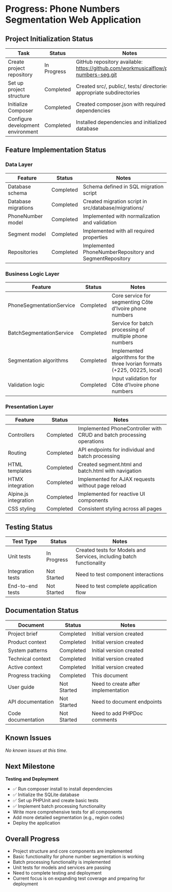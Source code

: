 # Progress: Phone Numbers Segmentation Web Application

## Project Initialization Status

| Task                              | Status      | Notes                                                                                 |
| --------------------------------- | ----------- | ------------------------------------------------------------------------------------- |
| Create project repository         | In Progress | GitHub repository available: https://github.com/workmusicalflow/phone-numbers-seg.git |
| Set up project structure          | Completed   | Created src/, public/, tests/ directories with appropriate subdirectories             |
| Initialize Composer               | Completed   | Created composer.json with required dependencies                                      |
| Configure development environment | Completed   | Installed dependencies and initialized the database                                   |

## Feature Implementation Status

### Data Layer

| Feature             | Status    | Notes                                                   |
| ------------------- | --------- | ------------------------------------------------------- |
| Database schema     | Completed | Schema defined in SQL migration script                  |
| Database migrations | Completed | Created migration script in src/database/migrations/    |
| PhoneNumber model   | Completed | Implemented with normalization and validation           |
| Segment model       | Completed | Implemented with all required properties                |
| Repositories        | Completed | Implemented PhoneNumberRepository and SegmentRepository |

### Business Logic Layer

| Feature                  | Status    | Notes                                                                     |
| ------------------------ | --------- | ------------------------------------------------------------------------- |
| PhoneSegmentationService | Completed | Core service for segmenting Côte d'Ivoire phone numbers                   |
| BatchSegmentationService | Completed | Service for batch processing of multiple phone numbers                    |
| Segmentation algorithms  | Completed | Implemented algorithms for the three Ivorian formats (+225, 00225, local) |
| Validation logic         | Completed | Input validation for Côte d'Ivoire phone numbers                          |

### Presentation Layer

| Feature               | Status    | Notes                                                                 |
| --------------------- | --------- | --------------------------------------------------------------------- |
| Controllers           | Completed | Implemented PhoneController with CRUD and batch processing operations |
| Routing               | Completed | API endpoints for individual and batch processing                     |
| HTML templates        | Completed | Created segment.html and batch.html with navigation                   |
| HTMX integration      | Completed | Implemented for AJAX requests without page reload                     |
| Alpine.js integration | Completed | Implemented for reactive UI components                                |
| CSS styling           | Completed | Consistent styling across all pages                                   |

## Testing Status

| Test Type         | Status      | Notes                                                                |
| ----------------- | ----------- | -------------------------------------------------------------------- |
| Unit tests        | In Progress | Created tests for Models and Services, including batch functionality |
| Integration tests | Not Started | Need to test component interactions                                  |
| End-to-end tests  | Not Started | Need to test complete application flow                               |

## Documentation Status

| Document           | Status      | Notes                               |
| ------------------ | ----------- | ----------------------------------- |
| Project brief      | Completed   | Initial version created             |
| Product context    | Completed   | Initial version created             |
| System patterns    | Completed   | Initial version created             |
| Technical context  | Completed   | Initial version created             |
| Active context     | Completed   | Initial version created             |
| Progress tracking  | Completed   | This document                       |
| User guide         | Not Started | Need to create after implementation |
| API documentation  | Not Started | Need to document endpoints          |
| Code documentation | Not Started | Need to add PHPDoc comments         |

## Known Issues

_No known issues at this time._

## Next Milestone

**Testing and Deployment**

- ✅ Run composer install to install dependencies
- ✅ Initialize the SQLite database
- ✅ Set up PHPUnit and create basic tests
- ✅ Implement batch processing functionality
- Write more comprehensive tests for all components
- Add more detailed segmentation (e.g., region codes)
- Deploy the application

## Overall Progress

- Project structure and core components are implemented
- Basic functionality for phone number segmentation is working
- Batch processing functionality is implemented
- Unit tests for models and services are passing
- Need to complete testing and deployment
- Current focus is on expanding test coverage and preparing for deployment

